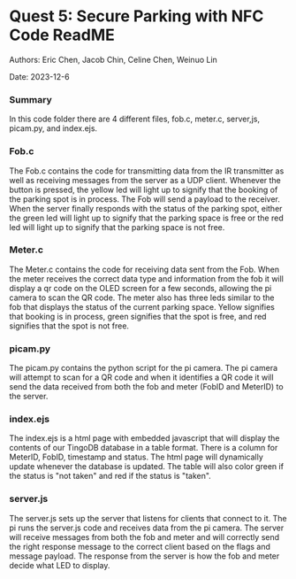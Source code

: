 # Quest 5: Secure Parking with NFC Code ReadME

Authors: Eric Chen, Jacob Chin, Celine Chen, Weinuo Lin

Date: 2023-12-6

### Summary
In this code folder there are 4 different files, fob.c, meter.c, server,js, picam.py, and index.ejs. 

### Fob.c
The Fob.c contains the code for transmitting data from the IR transmitter as well as receiving messages from the server as a UDP client. Whenever the button is pressed, the yellow led will light up to signify that the booking of the parking spot is in process. The Fob will send a payload to the receiver. When the server finally responds with the status of the parking spot, either the green led will light up to signify that the parking space is free or the red led will light up to signify that the parking space is not free.

### Meter.c
The Meter.c contains the code for receiving data sent from the Fob. When the meter receives the correct data type and information from the fob it will display a qr code on the OLED screen for a few seconds, allowing the pi camera to scan the QR code. The meter also has three leds similar to the fob that displays the status of the current parking space. Yellow signifies that booking is in process, green signifies that the spot is free, and red signifies that the spot is not free.

### picam.py
The picam.py contains the python script for the pi camera. The pi camera will attempt to scan for a QR code and when it identifies a QR code it will send the data received from both the fob and meter (FobID and MeterID) to the server. 

### index.ejs
The index.ejs is a html page with embedded javascript that will display the contents of our TingoDB database in a table format. There is a column for MeterID, FobID, timestamp and status. The html page will dynamically update whenever the database is updated. The table will also color green if the status is "not taken" and red if the status is "taken".

### server.js
The server.js sets up the server that listens for clients that connect to it. The pi runs the server.js code and receives data from the pi camera. The server will receive messages from both the fob and meter and will correctly send the right response message to the correct client based on the flags and message payload. The response from the server is how the fob and meter decide what LED to display.
